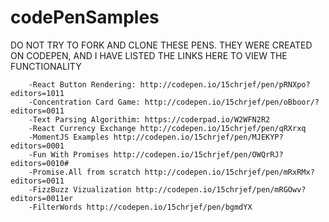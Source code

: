 # codePenSamples

DO NOT TRY TO FORK AND CLONE THESE PENS. 
THEY WERE CREATED ON CODEPEN, AND I HAVE LISTED THE LINKS HERE TO VIEW THE FUNCTIONALITY

        -React Button Rendering: http://codepen.io/15chrjef/pen/pRNXpo?editors=1011 
        -Concentration Card Game: http://codepen.io/15chrjef/pen/oBboor/?editors=0011
        -Text Parsing Algorithim: https://coderpad.io/W2WFN2R2
        -React Currency Exchange http://codepen.io/15chrjef/pen/qRXrxq
        -MomentJS Examples http://codepen.io/15chrjef/pen/MJEKYP?editors=0001
        -Fun With Promises http://codepen.io/15chrjef/pen/OWQrRJ?editors=0010#
        -Promise.All from scratch http://codepen.io/15chrjef/pen/mRxRMx?editors=0011
        -FizzBuzz Vizualization http://codepen.io/15chrjef/pen/mRGOwv?editors=0011er
        -FilterWords http://codepen.io/15chrjef/pen/bgmdYX
